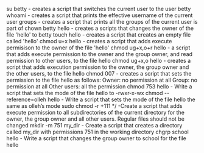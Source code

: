 su betty - creates a script that switches the current user to the user betty
whoami - creates a script that prints the effective username of the current user
groups - creates a script that prints all the groups of the current user is part of
chown betty hello - creates a scripts that changes the owner of the file 'hello' to betty
touch hello - creates a script that creates an empty file called 'hello'
chmod u+x hello - creates a script that adds execute permisison to the owner of the file 'hello'
chmod ug+x,o+r hello - a script that adds execute permission to the owner and the group owner, and read permission to other users, to the file hello
chmod ug+x,o hello - creates a script that adds execution permission to the owner, the group owner and the other users, to the file hello
chmod 007 - creates a script that sets the permission to the file hello as follows:
 Owner: no permission at all
 Group: no permission at all
 Other users: all the permission
chmod 753 hello - Write a script that sets the mode of the file hello to -rwxr-x-wx
chmod --reference=olleh hello - Write a script that sets the mode of the file hello the same as olleh’s mode
sudo chmod -r +111 */ -Create a script that adds execute permission to all subdirectories of the current directory for the owner, the group owner and all other users. Regular files should not be changed
mkdir -m 751 my_dir - Create a script that creates a directory called my_dir with permissions 751 in the working directory
chgrp school hello - Write a script that changes the group owner to school for the file hello  
